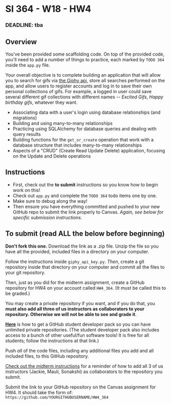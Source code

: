 # SI 364 - W18 - HW4

### DEADLINE: tba

## Overview

You've been provided some scaffolding code. On top of the provided code, you'll need to add a number of things to practice, each marked by `TODO 364` inside the `app.py` file.

Your overall objective is to complete building an application that will allow you to search for gifs via [the Giphy api](urltba.com), store all searches performed on the app, and allow users to register accounts and log in to save their own personal collections of gifs. For example, a logged in user could save several different gif collections with different names -- *Excited Gifs*, *Happy birthday gifs*, whatever they want.

* Associating data with a user's login using database relationships (and migrations)
* Building and using many-to-many relationships
* Practicing using SQLAlchemy for database queries and dealing with query results
* Building functions for the `get_or_create` operation that work with a database structure that includes many-to-many relationships
* Aspects of a "CRUD" (Create Read Update Delete) application, focusing on the Update and Delete operations

## Instructions

* First, check out the **to submit** instructions so you know how to begin work on this!
* Check out `app.py` and complete the `TODO 364` todo items one by one.
* Make sure to debug along the way!
* Then ensure you have everything committed and pushed to your new GitHub repo to submit the link properly to Canvas. *Again, see below for specific submission instructions.*

## To submit (read ALL the below before beginning)

**Don't fork this one.** Download the link as a .zip file. Unzip the file so you have all the provided, included files in a directory on your computer.

Follow the instructions inside `giphy_api_key.py`. *Then*, create a git repository inside that directory on your computer and commit all the files to your git repository.

Then, just as you did for the midterm assignment, create a GitHub repository for HW4 on your account called `HW4_364`. (It must be called this to be graded.)

You may create a private repository if you want, and if you do that, you **must also add all three of us instructors as collaborators to your repository. Otherwise we will not be able to see and grade it**. 

**[Here](https://help.github.com/articles/applying-for-a-student-developer-pack/)** is how to get a GitHub student developer pack so you can have unlimited private repositories. (The student developer pack also includes access to a bunch of other useful/fun software tools! It is free for all students; follow the instructions at that link.)

Push *all* of the code files, including any additional files you add and all included files, to this GitHub repository.

[Check out the midterm instructions](https://github.com/SI364-Winter2018/Midterm-Instructions) for a reminder of how to add all 3 of us instructors (Jackie, Mauli, Sonakshi) as collaborators to the repository you submit.

Submit the link to your GitHub repository on the Canvas assignment for HW4. It should take the form of: `https://github.com/YOURGITHUBUSERNAME/HW4_364`

